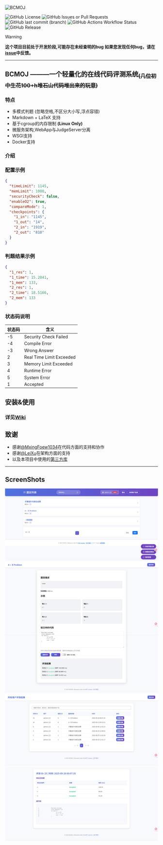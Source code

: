 ![BCMOJ](https://socialify.git.ci/SleepingCui/BCMOJ/image?custom_language=Java&description=1&font=Raleway&language=1&name=1&owner=1&pattern=Circuit+Board&theme=Auto)

![GitHub License](https://img.shields.io/github/license/SleepingCui/BCMOJ)
![GitHub Issues or Pull Requests](https://img.shields.io/github/issues-pr/SleepingCui/BCMOJ)
![GitHub last commit (branch)](https://img.shields.io/github/last-commit/SleepingCui/BCMOJ/master)
![GitHub Actions Workflow Status](https://img.shields.io/github/actions/workflow/status/SleepingCui/BCMOJ/maven.yml)
![GitHub Release](https://img.shields.io/github/v/release/SleepingCui/BCMOJ)

> [!WARNING]
> **这个项目目前处于开发阶段,可能存在未经查明的bug
> 如果您发现任何bug，请在[issue](https://github.com/SleepingCui/BCMOJ/issues)中反馈。**
---
## **BCMOJ** ———一个轻量化的在线代码评测系统<sub>~~(几位初中生花100+h堆石山代码堆出来的玩意)~~</sub>

### 特点

- 多模式判题 (忽略空格,不区分大小写,浮点容错)
- Markdown + LaTeX 支持
- 基于cgroup的内存限制 **(Linux Only)**
- 微服务架构,WebApp与JudgeServer分离
- WSGI支持
- Docker支持

### 介绍



### 配置示例

```json
{ 
  "timeLimit": 1145,
  "memLimit": 1000,
  "securityCheck": false,
  "enableO2": true,
  "compareMode": 1,
  "checkpoints": {
    "1_in": "1145",
    "1_out": "14",
    "2_in": "1919",
    "2_out": "810"
  }
}
```

### 判题结果示例

```json
{
  "1_res": 1,
  "1_time": 15.2041,
  "1_mem": 133,
  "2_res": 1,
  "2_time": 18.5166,
  "2_mem": 133
}
```

### 状态码说明

| 状态码 | 含义                     |
| ------ | ------------------------ |
| -5     | Security Check Failed    |
| -4     | Compile Error            |
| -3     | Wrong Answer             |
| 2      | Real Time Limit Exceeded |
| 3      | Memory Limit Exceeded    |
| 4      | Runtime Error            |
| 5      | System Error             |
| 1      | Accepted                 |



## 安装&使用
### 详见[Wiki](https://github.com/SleepingCui/BCMOJ/wiki)

## 致谢
- 感谢[@MxingFoew1034](https://github.com/MxingFoew1034)在代码方面的支持和协作
- 感谢[@LeiXu](https://github.com/853683892)在架构方面的支持
- 以及本项目中使用的[第三方库](THIRD_PARTY_LIBS.md)

---

## ScreenShots

<p align="center">
  <img src="imgs/ss1.jpeg" alt="ss1"/>
  <img src="imgs/ss2.jpeg" alt="ss2"/>
  <img src="imgs/ss4.jpeg" alt="ss3"/>
  <img src="imgs/ss3.jpeg" alt="ss4"/>
</p>

